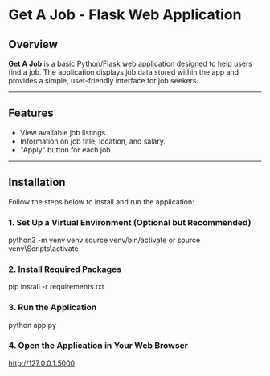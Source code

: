 # Get A Job - Flask Web Application

## Overview
**Get A Job** is a basic Python/Flask web application designed to help users find a job. The application displays job data stored within the app and provides a simple, user-friendly interface for job seekers.

---

## Features
- View available job listings.
- Information on job title, location, and salary.
- "Apply" button for each job.

---

## Installation
Follow the steps below to install and run the application:

### 1. Set Up a Virtual Environment (Optional but Recommended)
python3 -m venv venv
source venv/bin/activate 
or
source venv\Scripts\activate

### 2. Install Required Packages
pip install -r requirements.txt

### 3. Run the Application
python app.py

### 4. Open the Application in Your Web Browser
http://127.0.0.1:5000